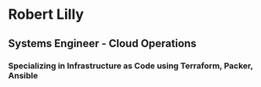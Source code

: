 # Robert Lilly
## Systems Engineer - Cloud Operations
### Specializing in Infrastructure as Code using Terraform, Packer, Ansible
